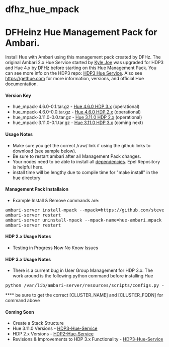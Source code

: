 # dfhz_hue_mpack
<h1>DFHeinz Hue Management Pack for Ambari.</h1>

Install Hue with Ambari using this management pack created by DFHz.  The original Ambari 2.x Hue Service started
by [Kyle Joe](https://github.com/EsharEditor) was upgraded for HDP3 and Hue 4.x by DFHz before starting on this Hue Management Pack.  You can see more info on the HDP3 repo: [HDP3 Hue Service](https://github.com/steven-dfheinz/HDP3-Hue-Service). Also see https://gethue.com for more information, versions, and official Hue documentation.

#### Version Key
- hue_mpack-4.6.0-0.1.tar.gz - [Hue 4.6.0 HDP 3.x](https://github.com/steven-dfheinz/dfhz_hue_mpack/) (operational)
- hue_mpack-4.6.0-0.0.tar.gz - [Hue 4.6.0 HDP 2.x](https://github.com/steven-dfheinz/dfhz_hue_mpack/) (operational)
- hue_mpack-3.11.0-0.0.tar.gz - [Hue 3.11.0 HDP 2.x](https://github.com/steven-dfheinz/dfhz_hue_mpack/tree/Hue.3.11.0) (operational)
- hue_mpack-3.11.0-0.1.tar.gz - [Hue 3.11.0 HDP 3.x](https://github.com/steven-dfheinz/dfhz_hue_mpack/tree/Hue.3.11.0) (coming next)

#### Usage Notes
- Make sure you get the correct /raw/ link if using the github links to download (see sample below).
- Be sure to restart ambari after all Management Pack changes.
- Your nodes need to be able to install all [dependencies](https://docs.gethue.com/administrator/installation/dependencies/). Epel Repository is helpful here.
- install time will be lengthy due to compile time for "make install" in the hue directory

#### Management Pack Installaion
- Example  Install & Remove commands are:

<pre>ambari-server install-mpack --mpack=https://github.com/steven-dfheinz/dfhz_hue_mpack/raw/master/hue_mpack-4.6.0-0.1.tar.gz --verbose
ambari-server restart
ambari-server uninstall-mpack --mpack-name=hue-ambari.mpack
ambari-server restart</pre>


#### HDP 2.x Usage Notes
- Testing in Progress Now No Know Issues

#### HDP 3.x Usage Notes

- There is a current bug in User Group Management for HDP 3.x.  The work around is the following python command before installing Hue
<pre>python /var/lib/ambari-server/resources/scripts/configs.py -u admin -p admin -n [CLUSTER_NAME] -l [CLUSTER_FQDN] -t 8080 -a set -c cluster-env -k  ignore_groupsusers_create -v true</pre>
**** be sure to get the correct [CLUSTER_NAME] and [CLUSTER_FQDN] for command above

#### Coming Soon
- Create a Stack Structure
- Hue 3.11.0 Versions - [HDP3-Hue-Service](https://github.com/steven-dfheinz/HDP3-Hue-Service)
- HDP 2.x Versions - [HDP2-Hue-Service](https://github.com/steven-dfheinz/HDP2-Hue-Service)
- Revisions & Improvements to HDP 3.x Functionality - [HDP3-Hue-Service](https://github.com/steven-dfheinz/HDP3-Hue-Service)